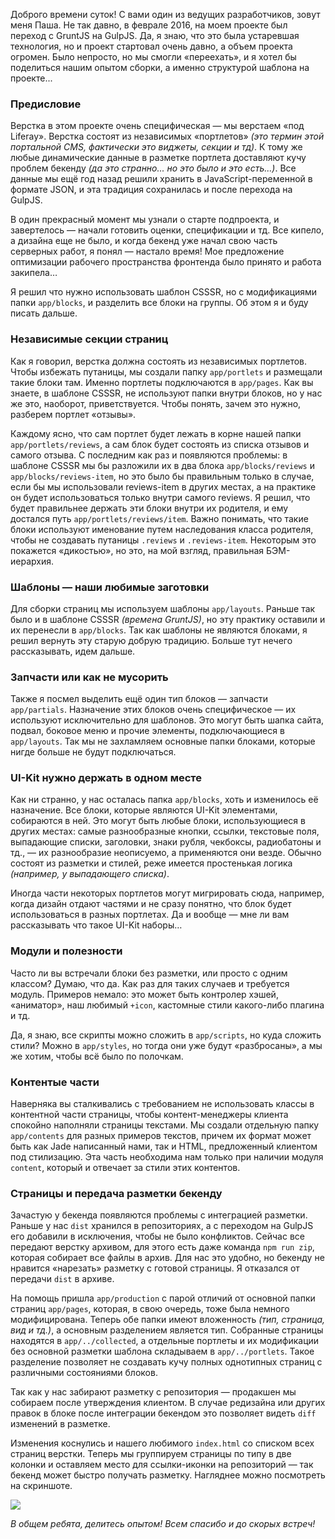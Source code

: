 Доброго времени суток! С вами один из ведущих разработчиков, зовут меня Паша. Не так давно, в феврале 2016, на моем проекте был переход с GruntJS на GulpJS. Да, я знаю, что это была устаревшая технология, но и проект стартовал очень давно, а объем проекта огромен. Было непросто, но мы смогли «переехать», и я хотел бы поделиться нашим опытом сборки, а именно структурой шаблона на проекте...

### Предисловие

Верстка в этом проекте очень специфическая — мы верстаем «под Liferay». Верстка состоят из независимых «портлетов» _(это термин этой портальной CMS, фактически это виджеты, секции и тд)_. К тому же любые динамические данные в разметке портлета доставляют кучу проблем бекенду _(да это странно... но это было и это есть...)_. Все данные мы ещё год назад решили хранить в JavaScript-переменной в формате JSON, и эта традиция сохранилась и после перехода на GulpJS. 

В один прекрасный момент мы узнали о старте подпроекта, и завертелось — начали готовить оценки, спецификации и тд. Все кипело, а дизайна еще не было, и когда бекенд уже начал свою часть серверных работ, я понял — настало время! Мое предложение оптимизации рабочего пространства фронтенда было принято и работа закипела…

Я решил что нужно использовать шаблон CSSSR, но с модификациями папки `app/blocks`, и разделить все блоки на группы. Об этом я и буду писать дальше.


### Независимые секции страниц

Как я говорил, верстка должна состоять из независимых портлетов. Чтобы избежать путаницы, мы создали папку `app/portlets` и размещали такие блоки там. Именно портлеты подключаются в `app/pages`. Как вы знаете, в шаблоне CSSSR, не используют папки внутри блоков, но у нас же это, наоборот, приветствуется. Чтобы понять, зачем это нужно, разберем портлет «отзывы». 

Каждому ясно, что сам портлет будет лежать в корне нашей папки `app/portlets/reviews`, а сам блок будет состоять из списка отзывов и самого отзыва. С последним как раз и появляются проблемы: в шаблоне CSSSR мы бы разложили их в два блока `app/blocks/reviews` и `app/blocks/reviews-item`, но это было бы правильным только в случае, если бы мы использовали reviews-item в других местах, а на практике он будет использоваться только внутри самого reviews. Я решил, что будет правильнее держать эти блоки внутри их родителя, и ему достался путь `app/portlets/reviews/item`. Важно понимать, что такие блоки используют именование путем наследования класса родителя, чтобы не создавать путаницы `.reviews` и `.reviews-item`. Некоторым это покажется «дикостью», но это, на мой взгляд, правильная БЭМ-иерархия.


### Шаблоны — наши любимые заготовки

Для сборки страниц мы используем шаблоны `app/layouts`. Раньше так было и в шаблоне CSSSR _(времена GruntJS)_, но эту практику оставили и их перенесли в `app/blocks`. Так как шаблоны не являются блоками, я решил вернуть эту старую добрую традицию. Больше тут нечего рассказывать, идем дальше.

### Запчасти или как не мусорить

Также я посмел выделить ещё один тип блоков — запчасти `app/partials`. Назначение этих блоков очень специфическое — их используют исключительно для шаблонов. Это могут быть шапка сайта, подвал, боковое меню и прочие элементы, подключающиеся в `app/layouts`. Так мы не захламляем основные папки блоками, которые нигде больше не будут подключаться.

### UI-Kit нужно держать в одном месте

Как ни странно, у нас осталась папка `app/blocks`, хоть и изменилось её назначение. Все блоки, которые являются UI-Kit элементами, собираются в ней. Это могут быть любые блоки, использующиеся в других местах: самые разнообразные кнопки, ссылки, текстовые поля, выпадающие списки, заголовки, знаки рубля, чекбоксы, радиобатоны и тд., — их разнообразие неописуемо, а применяются они везде. Обычно состоят из разметки и стилей, реже имеется простенькая логика _(например, у выпадающего списка)_. 

Иногда части некоторых портлетов могут мигрировать сюда, например, когда дизайн отдают частями и не сразу понятно, что блок будет использоваться в разных портлетах. Да и вообще — мне ли вам рассказывать что такое UI-Kit наборы… 


### Модули и полезности

Часто ли вы встречали блоки без разметки, или просто с одним классом? Думаю, что да. Как раз для таких случаев и требуется модуль. Примеров немало: это может быть контролер хэшей, «аниматор», наш любимый `+icon`, кастомные стили какого-либо плагина и тд. 

Да, я знаю, все скрипты можно сложить в `app/scripts`, но куда сложить стили? Можно в `app/styles`, но тогда они уже будут «разбросаны», а мы же хотим, чтобы всё было по полочкам.

### Контентые части

Наверняка вы сталкивались с требованием не использовать классы в контентной части страницы, чтобы контент-менеджеры клиента спокойно наполняли страницы текстами. Мы создали отдельную папку `app/contents` для разных примеров текстов, причем их формат может быть как Jade написанный нами, так и HTML, предложенный клиентом под стилизацию. Эта часть необходима нам только при наличии модуля `content`, который и отвечает за стили этих контентов.

### Страницы и передача разметки бекенду

Зачастую у бекенда появляются проблемы с интеграцией разметки. Раньше у нас `dist` хранился в репозиториях, а с переходом на GulpJS его добавили в исключения, чтобы не было конфликтов. Сейчас все передают верстку архивом, для этого есть даже команда `npm run zip`, которая собирает все файлы в архив. Для нас это удобно, но бекенду не нравится «нарезать» разметку с готовой страницы. Я отказался от передачи `dist` в архиве. 

На помощь пришла `app/production` с парой отличий от основной папки страниц `app/pages`, которая, в свою очередь, тоже была немного модифицирована. Теперь обе папки имеют вложенность _(тип, страница, вид и тд.)_, а основным разделением является тип. Собранные страницы находятся в `app/../collected`, а отдельные портлеты и их модификации без основной разметки шаблона складываем в `app/../portlets`. Такое разделение позволяет не создавать кучу полных однотипных страниц с различными состояниями блоков.

Так как у нас забирают разметку с репозитория — продакшен мы собираем после утверждения клиентом. В случае редизайна или других правок в блоке после интеграции бекендом это позволяет видеть `diff` изменений в разметке.

Изменения коснулись и нашего любимого `index.html` со списком всех страниц верстки. Теперь мы группируем страницы по типу в две колонки и оставляем место для ссылки-иконки на репозиторий —  так бекенд может быстро получать разметку. Нагляднее можно посмотреть на скриншоте. 


![](http://s.csssr.ru/blog-post-ypv-2016-07-22.png)

_В общем ребята, делитесь опытом! Всем спасибо и до скорых встреч!_
